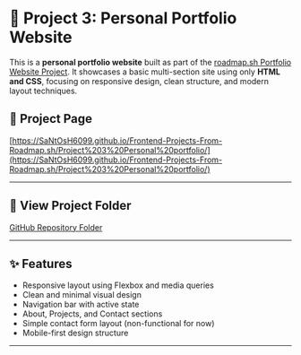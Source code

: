 # 💼 Project 3: Personal Portfolio Website

This is a **personal portfolio website** built as part of the [roadmap.sh Portfolio Website Project](https://roadmap.sh/projects/portfolio-website). It showcases a basic multi-section site using only **HTML and CSS**, focusing on responsive design, clean structure, and modern layout techniques.

## 🔗 Project Page

[https://SaNtOsH6099.github.io/Frontend-Projects-From-Roadmap.sh/Project%203%20Personal%20portfolio/](https://SaNtOsH6099.github.io/Frontend-Projects-From-Roadmap.sh/Project%203%20Personal%20portfolio/)

---

## 📁 View Project Folder

[GitHub Repository Folder](https://github.com/SaNtOsH6099/Frontend-Projects-From-Roadmap.sh/tree/main/Project%203%20Personal%20portfolio)

---

## ✨ Features

- Responsive layout using Flexbox and media queries
- Clean and minimal visual design
- Navigation bar with active state
- About, Projects, and Contact sections
- Simple contact form layout (non-functional for now)
- Mobile-first design structure

---
